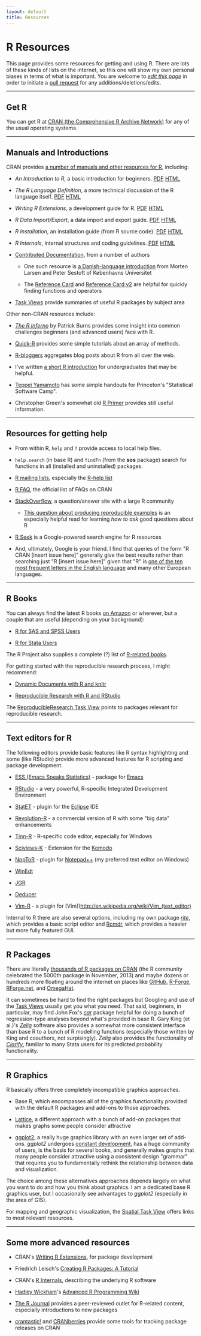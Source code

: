```yaml
---
layout: default
title: Resources
---
```


# R Resources #

This page provides some resources for getting and using R. There are lots of these kinds of lists on the internet, so this one will show my own personal biases in terms of what is important. You are welcome to [*edit this page*](https://github.com/leeper/Rcourse/edit/gh-pages/Resources.md) in order to initiate a [pull request](https://github.com/leeper/Rcourse/pulls) for any additions/deletions/edits.

---
## Get R ##

You can get R at [CRAN (the Comprehensive R Archive Network)](http://cran.r-project.org/) for any of the usual operating systems.

---
## Manuals and Introductions ##
CRAN provides [a number of manuals and other resources for R](http://cran.r-project.org/manuals.html), including:

* *An Introduction to R*, a basic introduction for beginners. [PDF](http://cran.r-project.org/doc/manuals/R-intro.pdf)
[HTML](http://cran.r-project.org/doc/manuals/R-intro.html)

* *The R Language Definition*, a more technical discussion of the R language itself. [PDF](http://cran.r-project.org/doc/manuals/R-lang.pdf) [HTML](http://cran.r-project.org/doc/manuals/R-lang.html)

* *Writing R Extensions*, a development guide for R. [PDF](http://cran.r-project.org/doc/manuals/R-exts.pdf) [HTML](http://cran.r-project.org/doc/manuals/R-exts.html) 

* *R Data Import/Export*, a data import and export guide. [PDF](http://cran.r-project.org/doc/manuals/R-data.pdf) [HTML](http://cran.r-project.org/doc/manuals/R-data.html) 

* *R Installation*, an installation guide (from R source code). [PDF](http://cran.r-project.org/doc/manuals/R-admin.pdf) [HTML](http://cran.r-project.org/doc/manuals/R-admin.html) 

* *R Internals*, internal structures and coding guidelines. [PDF](http://cran.r-project.org/doc/manuals/R-ints.pdf) [HTML](http://cran.r-project.org/doc/manuals/R-ints.html) 

* [Contributed Documentation](http://cran.r-project.org/other-docs.html), from a number of authors

  * One such resource is [a Danish-language introduction](http://cran.r-project.org/doc/contrib/Larsen+Sestof-noter-om-R.pdf) from Morten Larsen and Peter Sestoft of Københavns Universitet

  * The [Reference Card](http://cran.r-project.org/doc/contrib/refcard.pdf) and [Reference Card v2](http://cran.r-project.org/doc/contrib/Baggott-refcard-v2.pdf) are helpful for quickly finding functions and operators

* [Task Views](http://cran.r-project.org/web/views/) provide summaries of useful R packages by subject area

Other non-CRAN resources include:

* [*The R Inferno*](http://lib.stat.cmu.edu/S/Spoetry/Tutor/R_inferno.pdf) by Patrick Burns provides some insight into common challenges beginners (and advanced users) face with R.

* [Quick-R](http://www.statmethods.net/) provides some simple tutorials about an array of methods.

* [R-bloggers](http://www.r-bloggers.com/) aggregates blog posts about R from all over the web.

* I've written [a short R introduction](/Intro2R/Intro2R.pdf) for undergraduates that may be helpful.

* [Teppei Yamamoto](http://web.mit.edu/teppei/www/teaching.html) has some simple handouts for Princeton's "Statistical Software Camp".

* Christopher Green's somewhat old [R Primer](http://www.stat.washington.edu/cggreen/rprimer/) provides still useful information.

---
## Resources for getting help ##

* From within R, `help` and `?` provide access to local help files.

* `help.search` (in base R) and `findFn` (from the **sos** package) search for functions in all (installed and uninstalled) packages.

* [R mailing lists](http://www.r-project.org/mail.html), especially the [R-help list](https://stat.ethz.ch/mailman/listinfo/r-help)

* [R FAQ](http://cran.r-project.org/doc/FAQ/R-FAQ.html), the official list of FAQs on CRAN

* [StackOverflow](http://stackoverflow.com/questions/tagged/r), a question/answer site with a large R community

  * [This question about producing reproducible examples](http://stackoverflow.com/questions/5963269/how-to-make-a-great-r-reproducible-example) is an especially helpful read for learning *how to ask* good questions about R

* [R Seek](http://www.rseek.org/) is a Google-powered search engine for R resources

* And, ultimately, Google is your friend. I find that queries of the form "R CRAN [insert issue here]" generally give the best results rather than searching just "R [insert issue here]" given that "R" is [one of the ten most frequent letters in the English language](http://en.wikipedia.org/wiki/Letter_frequency#Relative_frequencies_of_letters_in_the_English_language) and many other European languages.


---
## R Books ##
You can always find the latest R books [on Amazon](http://www.amazon.com/s/ref=sr_nr_n_1?rh=n%3A271582011%2Ck%3Ar&keywords=r&ie=UTF8&qid=1379429658&rnid=2941120011) or wherever, but a couple that are useful (depending on your background):

* [R for SAS and SPSS Users](http://books.google.dk/books?id=9kMy0CBTegYC&dq=r+for+stata+users&source=gbs_navlinks_s)

* [R for Stata Users](http://books.google.dk/books?id=Altdh0pTQ2oC&dq=r+for+stata+users&source=gbs_navlinks_s)

The R Project also supplies a complete (?) list of [R-related books](http://www.r-project.org/doc/bib/R-books.html).

For getting started with the reproducible research process, I might recommend:

* [Dynamic Documents with R and knitr](http://books.google.dk/books?id=QZwAAAAAQBAJ&dq=yihui+xie&source=gbs_navlinks_s)

* [Reproducible Research with R and RStudio](http://books.google.dk/books?id=u-nuzKGvoZwC&dq=reproducible+research+with+r&source=gbs_navlinks_s)

The [ReproducibleResearch Task View](http://cran.r-project.org/web/views/ReproducibleResearch.html) points to packages relevant for reproducible research.

---
## Text editors for R ##
The following editors provide basic features like R syntax highlighting and some (like RStudio) provide more advanced features for R scripting and package development.

* [ESS (Emacs Speaks Statistics)](http://ess.r-project.org/) - package for [Emacs](https://www.gnu.org/software/emacs/)

* [RStudio](http://www.rstudio.com/ide/) - a very powerful, R-specific Integrated Development Environment

* [StatET](http://www.walware.de/goto/statet) - plugin for the [Eclipse](http://www.eclipse.org/eclipse/) IDE

* [Revolution-R](http://www.revolutionanalytics.com/products/revolution-r.php) - a commercial version of R with some "big data" enhancements

* [Tinn-R](http://www.sciviews.org/Tinn-R/) - R-specific code editor, especially for Windows

* [Sciviews-K](http://www.sciviews.org/SciViews-K) - Extension for the [Komodo](http://www.activestate.com/komodo-ide)

* [NppToR](http://sourceforge.net/projects/npptor/) - plugin for [Notepad++](http://notepad-plus-plus.org/) (my preferred text editor on Windows)

* [WinEdt](http://www.winedt.com/)

* [JGR](http://rforge.net/JGR/)

* [Deducer](http://www.deducer.org/pmwiki/pmwiki.php)

* [Vim-R](http://www.vim.org/scripts/script.php?script_id=2628) - a plugin for [Vim](http://en.wikipedia.org/wiki/Vim_(text_editor)

Internal to R there are also several options, including my own package [*rite*](http://cran.r-project.org/web/packages/rite/), which provides a basic script editor and [Rcmdr](http://socserv.mcmaster.ca/jfox/Misc/Rcmdr/), which provides a heavier but more fully featured GUI.


---
## R Packages ##
There are literally [thousands of R packages on CRAN](http://cran.r-project.org/web/packages/) (the R community celebrated the 5000th package in November, 2013) and maybe dozens or hundreds more floating around the internet on places like [GitHub](https://github.com/), [R-Forge](http://r-forge.r-project.org/), [RForge.net](http://www.rforge.net/), and [OmegaHat](http://www.omegahat.org/).

It can sometimes be hard to find the right packages but Googling and use of the [Task Views](http://cran.r-project.org/web/views/) usually get you what you need. That said, beginners, in particular, may find John Fox's [*car*](http://cran.r-project.org/web/packages/car/index.html) package helpful for doing a bunch of regression-type analyses beyond what's provided in base R. Gary King (et al.)'s [*Zelig*](http://gking.harvard.edu/zelig) software also provides a somewhat more consistent interface than base R to a bunch of R modelling functions (especially those written by King and coauthors, not surpisingly). *Zelig* also provides the functionality of [*Clarify*](http://gking.harvard.edu/clarify), familiar to many Stata users for its predicted probability functionality.


---
## R Graphics ##
R basically offers three completely incompatible graphics approaches.

* Base R, which encompasses all of the graphics functionality provided with the default R packages and add-ons to those approaches.

* [Lattice](http://cran.r-project.org/web/packages/lattice/index.html), a different approach with a bunch of add-on packages that makes graphs some people consider attractive

* [ggplot2](http://ggplot2.org/), a really huge graphics library with an even larger set of add-ons. *ggplot2* undergoes [constant development](https://github.com/hadley/ggplot2), has a huge community of users, is the basis for several books, and generally makes graphs that many people consider attractive using a consistent design "grammar" that requires you to fundamentally rethink the relationship between data and visualization.

The choice among these alternatives approaches depends largely on what you want to do and how you think about graphics. I am a dedicated base R graphics user, but I occasionally see advantages to *ggplot2* (especially in the area of GIS).

For mapping and geographic visualization, the [Spatial Task View](http://cran.r-project.org/web/views/Spatial.html) offers links to most relevant resources.


---
## Some more advanced resources ##

* CRAN's [Writing R Extensions](http://cran.r-project.org/doc/manuals/r-release/R-exts.pdf), for package development

* Friedrich Leisch's [Creating R Packages: A Tutorial](http://cran.r-project.org/doc/contrib/Leisch-CreatingPackages.pdf)

* CRAN's [R Internals](http://cran.r-project.org/doc/manuals/r-release/R-ints.pdf), describing the underlying R software

* [Hadley Wickham](http://had.co.nz/)'s [Advanced R Programming Wiki](http://adv-r.had.co.nz/)

* [The R Journal](http://journal.r-project.org/) provides a peer-reviewed outlet for R-related content, especially introductions to new packages

* [crantastic!](http://crantastic.org/) and [CRANberries](http://dirk.eddelbuettel.com/cranberries/) provide some tools for tracking package releases on CRAN
